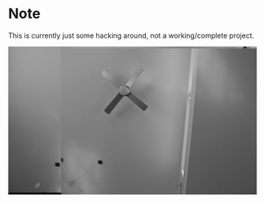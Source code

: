 # Note

This is currently just some hacking around, not a working/complete project.

![Matches 1](test_cam_images/matches1.png?raw=true "Matches 1")
